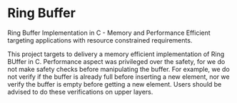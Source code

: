 # Ring Buffer

Ring Buffer Implementation in C - Memory and Performance Efficient targeting applications with resource constrained requirements.

This project targets to delivery a memory efficient implementation of
Ring BUffer in C. Performance aspect was privileged over the safety, for we do not make safety checks before manipulating the buffer.  For example, we do not verify if the buffer is already full before inserting a new element, nor we verify the buffer is empty before getting a new element. Users should be advised to do these verifications on upper layers.
